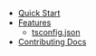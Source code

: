 * [Quick Start](/quickstart.md)
* [Features](/features/README.md)
  * [tsconfig.json](/features/tsconfig.md)
* [Contributing Docs](/contributing/README.md)

